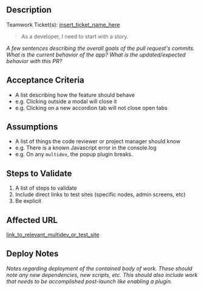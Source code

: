 ## Description
Teamwork Ticket(s): [insert_ticket_name_here](insert_link_here)

> As a developer, I need to start with a story.

_A few sentences describing the overall goals of the pull request's commits.
What is the current behavior of the app? What is the updated/expected behavior
with this PR?_

## Acceptance Criteria
* A list describing how the feature should behave
* e.g. Clicking outside a modal will close it
* e.g. Clicking on a new accordion tab will not close open tabs

## Assumptions
* A list of things the code reviewer or project manager should know
* e.g. There is a known Javascript error in the console.log
* e.g. On any `multidev`, the popup plugin breaks.

## Steps to Validate
1. A list of steps to validate
1. Include direct links to test sites (specific nodes, admin screens, etc)
1. Be explicit

## Affected URL
[link_to_relevant_multidev_or_test_site](insert_link_here)

## Deploy Notes
_Notes regarding deployment of the contained body of work. These should note any
new dependencies, new scripts, etc. This should also include work that needs to be 
accomplished post-launch like enabling a plugin._
